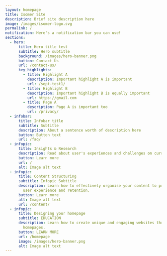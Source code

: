 ```yaml
---
layout: homepage
title: Isomer Site
description: Brief site description here
image: /images/isomer-logo.svg
permalink: /
notification: Here's a notification bar you can use!
sections:
  - hero:
      title: Hero title test
      subtitle: Hero subtitle
      background: /images/hero-banner.png
      button: Contact Us
      url: /contact-us/
      key_highlights:
        - title: Highlight A
          description: Important highlight A is important
          url: /sept-test1/
        - title: Highlight B
          description: Important highlight B is equally important
          url: https://gmail.com
        - title: Page A
          description: Page A is important too
          url: /privacy/
  - infobar:
      title: Infobar title
      subtitle: Subtitle
      description: About a sentence worth of description here
      button: Button text
      url: /faq/
  - infopic:
      title: Insights & Research
      description: Read about user's experiences and challenges on current school websites.
      button: Learn more
      url: /
      alt: Image alt text
  - infopic:
      title: Content Structuring
      subtitle: Infopic Subtitle
      description: Learn how to effectively organise your content to provide better
        user experience and retention.
      button: Learn more
      alt: Image alt text
      url: /content/
  - infopic:
      title: Designing your homepage
      subtitle: EDUCATION
      description: Learn how to create unique and engaging websites through effective
        homepages.
      button: LEARN MORE
      url: /homepage
      image: /images/hero-banner.png
      alt: Image alt text
---
```

